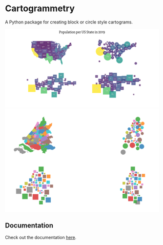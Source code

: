 # Cartogrammetry

A Python package for creating block or circle style cartograms.

![img1](https://github.com/ivodeliefde/cartogrammetry/blob/master/imgs/cartogram_example_7.PNG?raw=true)
![img2](https://github.com/ivodeliefde/cartogrammetry/blob/master/imgs/cartogram_example_6.PNG?raw=true)

## Documentation

Check out the documentation [here](https://ivodeliefde.github.io/cartogrammetry/).